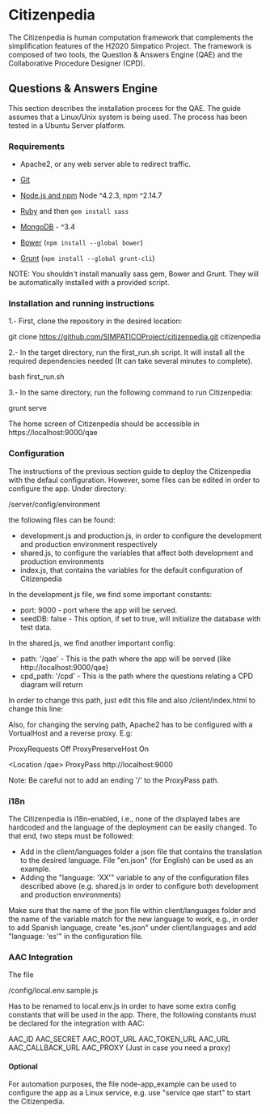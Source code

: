 # Citizenpedia

The Citizenpedia is human computation framework that complements the simplification features of the H2020 Simpatico Project.
The framework is composed of two tools, the Question & Answers Engine (QAE) and the Collaborative Procedure Designer (CPD).

## Questions & Answers Engine
This section describes the installation process for the QAE. The guide assumes that a Linux/Unix system is being used. The process has been tested in a Ubuntu Server platform.

### Requirements

- Apache2, or any web server able to redirect traffic.
- [Git](https://git-scm.com/)
- [Node.js and npm](nodejs.org) Node ^4.2.3, npm ^2.14.7
- [Ruby](https://www.ruby-lang.org) and then `gem install sass`
- [MongoDB](https://www.mongodb.org/) - ^3.4

- [Bower](bower.io) (`npm install --global bower`)
- [Grunt](http://gruntjs.com/) (`npm install --global grunt-cli`)

NOTE: You shouldn't install manually sass gem, Bower and Grunt. They will be automatically installed with a provided script.

### Installation and running instructions

1.- First, clone the repository in the desired location:

  git clone https://github.com/SIMPATICOProject/citizenpedia.git citizenpedia

2.- In the target directory, run the first_run.sh script. It will install all the required dependencies needed (It can take several minutes to complete).

  bash first_run.sh

3.- In the same directory, run the following command to run Citizenpedia:

  grunt serve

  The home screen of Citizenpedia should be accessible in https://localhost:9000/qae

### Configuration

The instructions of the previous section guide to deploy the Citizenpedia with the defaul configuration. However, some files can be edited in order to configure the app. Under directory:

  /server/config/environment

the following files can be found: 

  - development.js and production.js, in order to configure the development and production environment respectively
  - shared.js, to configure the variables that affect both development and production environments
  - index.js, that contains the variables for the default configuration of Citizenpedia 
  
In the development.js file, we find some important constants:

  - port: 9000 - port where the app will be served.
  - seedDB: false - This option, if set to true, will initialize the database with test data.

In the shared.js, we find another important config:

  - path: '/qae' - This is the path where the app will be served (like http://localhost:9000/qae)
  - cpd_path: '/cpd' - This is the path where the questions relating a CPD diagram will return

In order to change this path, just edit this file and also /client/index.html to change this line:

  <base href="/qae/">

Also, for changing the serving path, Apache2 has to be configured with a VortualHost and a reverse proxy. E.g:

  ProxyRequests Off
  ProxyPreserveHost On

  <Location /qae>
          ProxyPass http://localhost:9000
  </Location>

Note: Be careful not to add an ending '/' to the ProxyPass path.

### i18n

The Citizenpedia is i18n-enabled, i.e., none of the displayed labes are hardcoded and the language of the deployment can be easily changed. To that end, two steps must be followed:

  - Add in the client/languages folder a json file that contains the translation to the desired language. File "en.json" (for English) can be used as an example.
  - Adding the "language: 'XX'" variable to any of the configuration files described above (e.g. shared.js in order to configure both development and production environments) 

Make sure that the name of the json file within client/languages folder and the name of the variable match for the new language to work, e.g., in order to add Spanish language, create "es.json" under client/languages and add "language: 'es'" in the configuration file. 

### AAC Integration

The file

/config/local.env.sample.js

Has to be renamed to local.env.js in order to have some extra config constants that will be used in the app. There, the following constants must be declared for the integration with AAC:

AAC_ID
AAC_SECRET
AAC_ROOT_URL
AAC_TOKEN_URL
AAC_URL
AAC_CALLBACK_URL
AAC_PROXY (Just in case you need a proxy)

#### Optional

For automation purposes, the file node-app_example can be used to configure the app as a Linux service, e.g. use "service qae start" to start the Citizenpedia.
